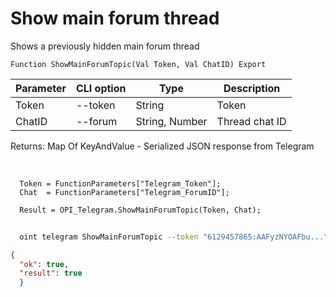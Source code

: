 ﻿---
sidebar_position: 8
---

# Show main forum thread
 Shows a previously hidden main forum thread



`Function ShowMainForumTopic(Val Token, Val ChatID) Export`

  | Parameter | CLI option | Type | Description |
  |-|-|-|-|
  | Token | --token | String | Token |
  | ChatID | --forum | String, Number | Thread chat ID |

  
  Returns:  Map Of KeyAndValue - Serialized JSON response from Telegram

<br/>




```bsl title="Code example"
  Token = FunctionParameters["Telegram_Token"];
  Chat  = FunctionParameters["Telegram_ForumID"];
  
  Result = OPI_Telegram.ShowMainForumTopic(Token, Chat);
```



```sh title="CLI command example"
    
  oint telegram ShowMainForumTopic --token "6129457865:AAFyzNYOAFbu..." --forum %forum%

```

```json title="Result"
{
  "ok": true,
  "result": true
  }
```
